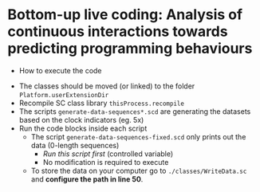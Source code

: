 # Bottom-up live coding: Analysis of continuous interactions towards predicting programming behaviours

* How to execute the code
- The classes should be moved (or linked) to the folder `Platform.userExtensionDir`
- Recompile SC class library `thisProcess.recompile`
- The scripts `generate-data-sequences*.scd` are generating the datasets based on the clock indicators (eg. 5x)
- Run the code blocks inside each script
	+ The script `generate-data-sequences-fixed.scd` only prints out the data (0-length sequences)
		* _Run this script first_ (controlled variable)
		* No modification is required to execute
	+ To store the data on your computer go to `./classes/WriteData.sc` and **configure the path in line 50**.

